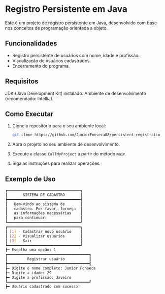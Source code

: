 # Registro Persistente em Java

Este é um projeto de registro persistente em Java, desenvolvido com base nos conceitos de programação orientada a objeto.

## Funcionalidades

- Registro persistente de usuários com nome, idade e profissão.
- Visualização de usuários cadastrados.
- Encerramento do programa.


## Requisitos
JDK (Java Development Kit) instalado.
Ambiente de desenvolvimento (recomendado: IntelliJ).

## Como Executar

1. Clone o repositório para o seu ambiente local:

    ```bash
    git clone https://github.com/JuniorFonseca08/persistent-registration
    ```

2. Abra o projeto no seu ambiente de desenvolvimento.

3. Execute a classe `CallMyProject` a partir do método `main`.

4. Siga as instruções para realizar operações.

## Exemplo de Uso

```bash
┏━━━━━━━━━━━━━━━━━━━━━━━━━━━━━━━━━┓
┃       SISTEMA DE CADASTRO       ┃
┣━━━━━━━━━━━━━━━━━━━━━━━━━━━━━━━━━┫
┃   Bem-vindo ao sistema de       ┃
┃   cadastro. Por favor, forneça  ┃
┃   as informações necessárias    ┃
┃   para continuar:               ┃
┗━━━━━━━━━━━━━━━━━━━━━━━━━━━━━━━━━┛
┏━━━━━━━━━━━━━━━━━━━━━━━━━━━━━━━━━┓
┃ [1] - Cadastrar novo usuário    ┃
┃ [2] - Visualizar usuários       ┃
┃ [3] - Sair                      ┃
┗━━━━━━━━━━━━━━━━━━━━━━━━━━━━━━━━━┛
┣━ Escolha uma opção: 1
┏━━━━━━━━━━━━━━━━━━━━━━━━━━━━━━━━━━━━━┓
┃         Registrar usuário           ┃
┣━━━━━━━━━━━━━━━━━━━━━━━━━━━━━━━━━━━━━┫
┣━ Digite o nome completo: Junior Fonseca
┣━ Digite a idade: 29
┣━ Digite a profissão: Javeiro
┗━━━━━━━━━━━━━━━━━━━━━━━━━━━━━━━━━━━━━┛
┣━ Usuário cadastrado com sucesso!

